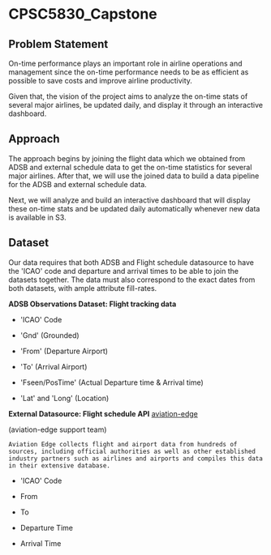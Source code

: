 # CPSC5830_Capstone

## Problem Statement

On-time performance plays an important role in airline operations and management since the on-time performance needs to be as efficient as possible to save costs and improve airline productivity.

Given that, the vision of the project aims to analyze the on-time stats of several major airlines, be updated daily, and display it through an interactive dashboard.

## Approach
The approach begins by joining the flight data which we obtained from ADSB and external schedule data to get the on-time statistics for several major airlines. After that, we will use the joined data to build a data pipeline for the ADSB and external schedule data. 

Next, we will analyze and build an interactive dashboard that will display these on-time stats and be updated daily automatically whenever new data is available in S3.

## Dataset

Our data requires that both ADSB and Flight schedule datasource to have the 'ICAO' code and departure and arrival times to be able to join the datasets together. The data must also correspond to the exact dates from both datasets, with ample attribute fill-rates.​

**ADSB Observations Dataset: Flight tracking data**

- 'ICAO' Code

- 'Gnd' (Grounded)

- 'From' (Departure Airport)

- 'To' (Arrival Airport)

- 'Fseen/PosTime' (Actual Departure time & Arrival time)

- 'Lat' and 'Long' (Location)



**External Datasource: Flight schedule API** [aviation-edge](https://aviation-edge.com/premium-api/)

(aviation-edge support team)

```Aviation Edge collects flight and airport data from hundreds of sources, including official authorities as well as other established industry partners such as airlines and airports and compiles this data in their extensive database.```

- 'ICAO' Code

- From

- To

- Departure Time

- Arrival Time
